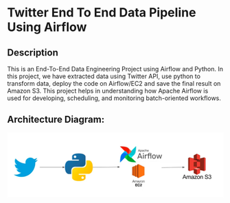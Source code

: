 # Twitter End To End Data Pipeline Using Airflow

## Description
This is an End-To-End Data Engineering Project using Airflow and Python. In this project, we have extracted data using Twitter API, use python to transform data, deploy the code on Airflow/EC2 and save the final result on Amazon S3. This project helps in understanding how Apache Airflow is used for developing, scheduling, and monitoring batch-oriented workflows.

## Architecture Diagram:

![Architecture diagram of Twitter Data Pipeline using Airflow Project](https://github.com/shrutimodiii/Twitter_Data_pipeline_using_Airflow/blob/main/Architecture%20Diagram%20Airflow%20Project.png)
